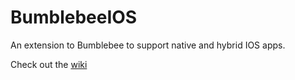 BumblebeeIOS
============

An extension to Bumblebee to support native and hybrid IOS apps.

Check out the [wiki](https://github.com/patrickherrmann/BumblebeeIOS/wiki)
